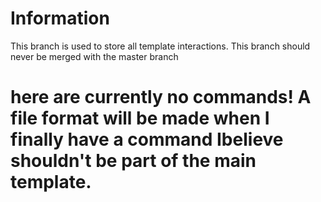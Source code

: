 # Information

This branch is used to store all template interactions. This branch should never be merged with the master branch


# **here are currently no commands! A file format will be made when I finally have a command Ibelieve shouldn't be part of the main template.**
